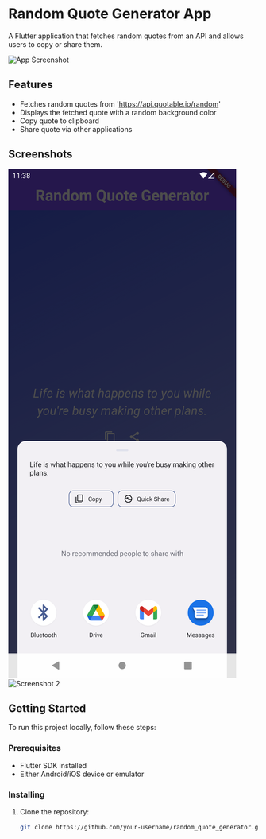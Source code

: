 # Random Quote Generator App

A Flutter application that fetches random quotes from an API and allows users to copy or share them.

![App Screenshot](screenshot.png)

## Features

- Fetches random quotes from 'https://api.quotable.io/random'
- Displays the fetched quote with a random background color
- Copy quote to clipboard
- Share quote via other applications

## Screenshots

![Screenshot 1](Screenshots/1.png)
![Screenshot 2](screenshots/screenshot2.png)

## Getting Started

To run this project locally, follow these steps:

### Prerequisites

- Flutter SDK installed
- Either Android/iOS device or emulator

### Installing

1. Clone the repository:

   ```bash
   git clone https://github.com/your-username/random_quote_generator.git
